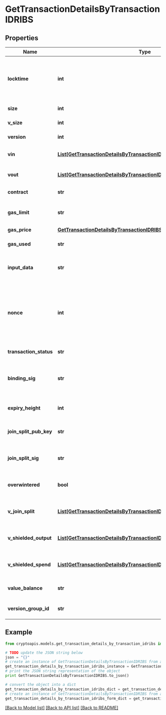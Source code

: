 # GetTransactionDetailsByTransactionIDRIBS


## Properties
Name | Type | Description | Notes
------------ | ------------- | ------------- | -------------
**locktime** | **int** | Represents the locktime on the transaction on the specific blockchain, i.e. the blockheight at which the transaction is valid. | 
**size** | **int** | Represents the total size of this transaction. | 
**v_size** | **int** | Represents the virtual size of this transaction. | 
**version** | **int** | Defines the version of the transaction. | 
**vin** | [**List[GetTransactionDetailsByTransactionIDRIBSZVinInner]**](GetTransactionDetailsByTransactionIDRIBSZVinInner.md) | Object Array representation of transaction inputs | 
**vout** | [**List[GetTransactionDetailsByTransactionIDRIBSZVoutInner]**](GetTransactionDetailsByTransactionIDRIBSZVoutInner.md) | Object Array representation of transaction outputs | 
**contract** | **str** | Represents the specific transaction contract | [optional] 
**gas_limit** | **str** | Represents the amount of gas used by this specific transaction alone. | 
**gas_price** | [**GetTransactionDetailsByTransactionIDRIBSBSCGasPrice**](GetTransactionDetailsByTransactionIDRIBSBSCGasPrice.md) |  | 
**gas_used** | **str** | Defines the unit of the gas price amount, e.g. BTC, ETH, XRP. | 
**input_data** | **str** | Represents additional information that is required for the transaction. | [optional] 
**nonce** | **int** | Represents the sequential running number for an address, starting from 0 for the first transaction. E.g., if the nonce of a transaction is 10, it would be the 11th transaction sent from the sender&#39;s address. | 
**transaction_status** | **str** | Represents the status of this transaction. | 
**binding_sig** | **str** | It is used to enforce balance of Spend and Output transfers, in order to prevent their replay across transactions. | 
**expiry_height** | **int** | Represents a block height after which the transaction will expire. | 
**join_split_pub_key** | **str** | Represents an encoding of a JoinSplitSig public validating key. | 
**join_split_sig** | **str** | Is used to sign transactions that contain at least one JoinSplit description. | 
**overwintered** | **bool** | \&quot;Overwinter\&quot; is the network upgrade for the Zcash blockchain. | 
**v_join_split** | [**List[GetTransactionDetailsByTransactionIDRIBSZVJoinSplitInner]**](GetTransactionDetailsByTransactionIDRIBSZVJoinSplitInner.md) | Represents a sequence of JoinSplit descriptions using BCTV14 proofs. | 
**v_shielded_output** | [**List[GetTransactionDetailsByTransactionIDRIBSZVShieldedOutputInner]**](GetTransactionDetailsByTransactionIDRIBSZVShieldedOutputInner.md) | Object Array representation of transaction output descriptions | 
**v_shielded_spend** | [**List[GetTransactionDetailsByTransactionIDRIBSZVShieldedSpendInner]**](GetTransactionDetailsByTransactionIDRIBSZVShieldedSpendInner.md) | Object Array representation of transaction spend descriptions | 
**value_balance** | **str** | String representation of the transaction value balance | 
**version_group_id** | **str** | Represents the transaction version group ID. | 

## Example

```python
from cryptoapis.models.get_transaction_details_by_transaction_idribs import GetTransactionDetailsByTransactionIDRIBS

# TODO update the JSON string below
json = "{}"
# create an instance of GetTransactionDetailsByTransactionIDRIBS from a JSON string
get_transaction_details_by_transaction_idribs_instance = GetTransactionDetailsByTransactionIDRIBS.from_json(json)
# print the JSON string representation of the object
print GetTransactionDetailsByTransactionIDRIBS.to_json()

# convert the object into a dict
get_transaction_details_by_transaction_idribs_dict = get_transaction_details_by_transaction_idribs_instance.to_dict()
# create an instance of GetTransactionDetailsByTransactionIDRIBS from a dict
get_transaction_details_by_transaction_idribs_form_dict = get_transaction_details_by_transaction_idribs.from_dict(get_transaction_details_by_transaction_idribs_dict)
```
[[Back to Model list]](../README.md#documentation-for-models) [[Back to API list]](../README.md#documentation-for-api-endpoints) [[Back to README]](../README.md)


